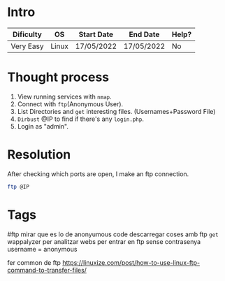 # Intro
| Dificulty | OS | Start Date | End Date | Help? |
|---|---|---|---|---|
| Very Easy | Linux | 17/05/2022 | 17/05/2022 | No |


# Thought process
1. View running services with `nmap`.
2. Connect with `ftp`(Anonymous User).
3. List Directories and `get` interesting files. (Usernames+Password File)
4. `Dirbust` @IP to find if there's any `login.php`.
5. Login as "admin".


# Resolution
After checking which ports are open, I make an ftp connection. 
```bash
ftp @IP
```


# Tags
#ftp
mirar que es lo de anonyumous code
descarregar coses amb ftp `get`
wappalyzer per analitzar webs
per entrar en ftp sense contrasenya username = anonymous




fer common de ftp
https://linuxize.com/post/how-to-use-linux-ftp-command-to-transfer-files/